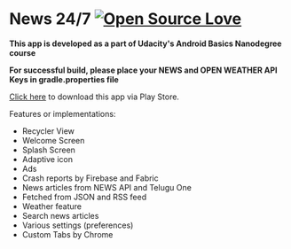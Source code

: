 # News 24/7 [![Open Source Love](https://badges.frapsoft.com/os/v2/open-source.svg?v=103)](https://github.com/ellerbrock/open-source-badges/)
**This app is developed as a part of Udacity's Android Basics Nanodegree course**

**For successful build, please place your NEWS and OPEN WEATHER API Keys in gradle.properties file**

[Click here](https://play.google.com/store/apps/details?id=com.sdzshn3.android.news247) to download this app via Play Store.

Features or implementations:
- Recycler View
- Welcome Screen
- Splash Screen
- Adaptive icon
- Ads
- Crash reports by Firebase and Fabric
- News articles from NEWS API and Telugu One
- Fetched from JSON and RSS feed
- Weather feature
- Search news articles
- Various settings (preferences)
- Custom Tabs by Chrome
